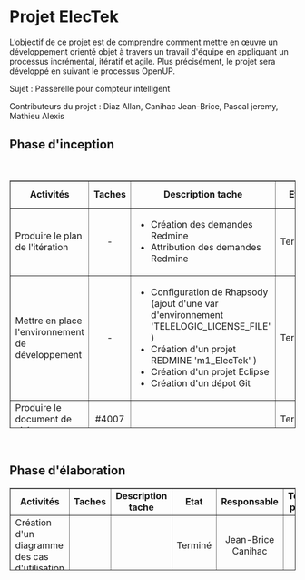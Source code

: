 <h1>Projet ElecTek</h1>

<p>L&rsquo;objectif de ce projet est de comprendre comment mettre en &oelig;uvre un d&eacute;veloppement orient&eacute; objet &agrave; travers un travail d&#39;&eacute;quipe en appliquant un processus incr&eacute;mental, it&eacute;ratif et agile. Plus pr&eacute;cis&eacute;ment, le projet sera d&eacute;velopp&eacute; en suivant le processus OpenUP.</p>

<p>Sujet :&nbsp;Passerelle pour compteur intelligent</p>

<p>Contributeurs du projet : Diaz Allan, Canihac Jean-Brice, Pascal jeremy, Mathieu Alexis</p>

<h2>Phase d&#39;inception</h2>

<p>&nbsp;</p>

<table border="1" cellpadding="1" cellspacing="1" height="435" width="1502">
	<tbody>
		<tr>
			<td style="text-align: center;"><strong>Activit&eacute;s</strong></td>
			<td style="text-align: center;"><strong>Taches</strong></td>
			<td style="text-align: center;"><strong>Description tache</strong></td>
			<td style="text-align: center;"><strong>Etat</strong></td>
			<td style="text-align: center;"><strong>Responsable</strong></td>
			<td style="text-align: center;"><strong>Temps pass&eacute;</strong></td>
			<td style="text-align: center;"><strong>Document produit</strong></td>
		</tr>
		<tr>
			<td>Produire le plan de l&#39;it&eacute;ration</td>
			<td style="text-align: center;">-</td>
			<td>
			<ul>
				<li>Cr&eacute;ation des demandes Redmine</li>
				<li>Attribution des demandes Redmine</li>
			</ul>
			</td>
			<td style="text-align: center;">Termin&eacute;</td>
			<td style="text-align: center;">Allan Diaz</td>
			<td style="text-align: center;">4H</td>
			<td>&nbsp;</td>
		</tr>
		<tr>
			<td>Mettre en place l&#39;environnement de d&eacute;veloppement</td>
			<td style="text-align: center;">-</td>
			<td>
			<ul>
				<li>Configuration de Rhapsody (ajout d&#39;une var d&#39;environnement &#39;TELELOGIC_LICENSE_FILE&#39; )</li>
				<li>Cr&eacute;ation d&#39;un projet REDMINE &#39;m1_ElecTek&#39; )</li>
				<li>Cr&eacute;ation d&#39;un projet Eclipse</li>
				<li>Cr&eacute;ation d&#39;un d&eacute;pot Git</li>
			</ul>
			</td>
			<td>Termin&eacute;</td>
			<td style="text-align: center;">Allan Diaz</td>
			<td style="text-align: center;">4H</td>
			<td>&nbsp;</td>
		</tr>
		<tr>
			<td>Produire le document de vision</td>
			<td style="text-align: center;">#4007</td>
			<td>&nbsp;</td>
			<td>Termin&eacute;</td>
			<td style="text-align: center;">Jeremy Pascal</td>
			<td style="text-align: center;">2H</td>
			<td><a href="http://mass-etudiant.univ-tlse2.fr/redmine/attachments/download/827/Vision.docx">Document de vision</a></td>
		</tr>
		<tr>
			<td rowspan="2">Identifier et d&eacute;crire les Use Case</td>
			<td>&nbsp;</td>
			<td>Description des cas d&#39;utilisations</td>
			<td style="text-align: center;">En cours</td>
			<td style="text-align: center;">J&eacute;r&eacute;my Pascal / Allan Diaz</td>
			<td style="text-align: center;">4H</td>
			<td>
			<p><a href="http://mass-etudiant.univ-tlse2.fr/redmine/attachments/download/912/UseCase_Definir_le_tarif.odt" id="0" name="Desc UC" target="_blank">D&eacute;finir le tarif</a></p>

			<p><a href="http://mass-etudiant.univ-tlse2.fr/redmine/attachments/download/911/UseCase_Editer_son_profile.odt" id="0" name="Desc UC" target="_blank">Editer son profil</a></p>

			<p><a href="http://mass-etudiant.univ-tlse2.fr/redmine/attachments/download/910/UseCase_Imprimer_une_facture.odt" id="0" name="Desc UC" target="_blank">Imprimer une facture</a></p>

			<p><a href="http://mass-etudiant.univ-tlse2.fr/redmine/attachments/download/909/UseCase_Choisir_un_fournisseur.odt" id="0" name="Desc UC" target="_blank">Choisir son fournisseur</a></p>

			<p><a href="http://mass-etudiant.univ-tlse2.fr/redmine/attachments/download/908/UseCase_Consulter_sa_consommation.odt" id="0" name="Desc UC" target="_blank">Consulter sa consommation</a></p>
			</td>
		</tr>
		<tr>
			<td>&nbsp;</td>
			<td>Cr&eacute;ation d&#39;un diagramme des cas d&#39;utilisation</td>
			<td style="text-align: center;">Termin&eacute;</td>
			<td style="text-align: center;">Jean-Brice Canihac</td>
			<td style="text-align: center;">2H</td>
			<td><a href="http://mass-etudiant.univ-tlse2.fr/redmine/attachments/download/745/UC_ElecTek.PNG" id="0" name="Diag UC" target="_blank">Diagramme des cas d&#39;utilisation</a></td>
		</tr>
		<tr>
			<td>D&eacute;crire les cas de test fonctionnel</td>
			<td style="text-align: center;">#4009</td>
			<td>&nbsp;</td>
			<td>Termin&eacute;</td>
			<td style="text-align: center;">Allan Diaz</td>
			<td style="text-align: center;">1H</td>
			<td><a href="http://mass-etudiant.univ-tlse2.fr/redmine/attachments/download/830/Cas%20de%20test%20fonctionnel.docx">Cas des tests fonctionnels</a></td>
		</tr>
		<tr>
			<td>Proposer des maquettes pour les IHM</td>
			<td style="text-align: center;">#4010</td>
			<td>&nbsp;</td>
			<td>Termin&eacute;</td>
			<td style="text-align: center;">Jean-Brice Canihac</td>
			<td style="text-align: center;">2H</td>
			<td>
			<p><a href="http://mass-etudiant.univ-tlse2.fr/redmine/attachments/download/824/screen_1.png">Maquette de l&#39;&eacute;cran 1</a></p>

			<p><a href="http://mass-etudiant.univ-tlse2.fr/redmine/attachments/download/825/screen_2.png">Maquette de l&#39;&eacute;cran 2</a></p>

			<p><a href="http://mass-etudiant.univ-tlse2.fr/redmine/attachments/download/826/screen_3.png">Maquette de l&#39;&eacute;cran 3</a></p>
			</td>
		</tr>
		<tr>
			<td colspan="1" rowspan="2">Proposer l&#39;architecture initiale du syst&egrave;me</td>
			<td style="text-align: center;">#3993</td>
			<td>Cr&eacute;ation d&#39;un diagramme de classes</td>
			<td>Termin&eacute;</td>
			<td style="text-align: center;">Alexis Mathieu</td>
			<td style="text-align: center;">1H</td>
			<td><a href="http://mass-etudiant.univ-tlse2.fr/redmine/attachments/download/907/Diag_classe.PNG">Diagramme de classe</a></td>
		</tr>
		<tr>
			<td style="text-align: center;">#4006</td>
			<td>Cr&eacute;ation d&#39;un diagramme d&#39;activit&eacute;</td>
			<td>Termin&eacute;</td>
			<td style="text-align: center;">Alexis Mathieu</td>
			<td style="text-align: center;">1H</td>
			<td><a href="http://mass-etudiant.univ-tlse2.fr/redmine/attachments/download/823/sequence.png">Diagramme d&#39;activit&eacute;</a></td>
		</tr>
		<tr>
			<td>Cr&eacute;ation d&#39;un diagramme de s&eacute;quence syst&egrave;me</td>
			<td style="text-align: center;">&nbsp;</td>
			<td>&nbsp;</td>
			<td>En cours</td>
			<td style="text-align: center;">Jean-Brice Canihac</td>
			<td style="text-align: center;">1H</td>
			<td>&nbsp;</td>
		</tr>
	</tbody>
</table>

<p>&nbsp;</p>

<h2>Phase d&#39;&eacute;laboration</h2>

<table border="1" cellpadding="1" cellspacing="1" height="145" width="1510">
	<tbody>
		<tr>
			<td style="text-align: center;"><strong>Activit&eacute;s</strong></td>
			<td style="text-align: center;"><strong>Taches</strong></td>
			<td style="text-align: center;"><strong>Description tache</strong></td>
			<td style="text-align: center;"><strong>Etat</strong></td>
			<td style="text-align: center;"><strong>Responsable</strong></td>
			<td style="text-align: center;"><strong>Temps pass&eacute;</strong></td>
			<td style="text-align: center;"><strong>Document produit</strong></td>
		</tr>
		<tr>
			<td>Cr&eacute;ation d&#39;un diagramme des cas d&#39;utilisation</td>
			<td style="text-align: center;">&nbsp;</td>
			<td>&nbsp;</td>
			<td>Termin&eacute;</td>
			<td style="text-align: center;">Jean-Brice Canihac</td>
			<td style="text-align: center;">2H</td>
			<td><a href="http://mass-etudiant.univ-tlse2.fr/redmine/attachments/download/898/UC_ElecTek.PNG" id="0" name="diag UC" target="_blank">Diagramme des cas d&#39;utilisation</a></td>
		</tr>
		<tr>
			<td>Cr&eacute;ation d&#39;un diagramme de classe avec patron MVC</td>
			<td style="text-align: center;">&nbsp;</td>
			<td>&nbsp;</td>
			<td>En cours</td>
			<td style="text-align: center;">Alexis Mathieu</td>
			<td style="text-align: center;">4H</td>
			<td>&nbsp;</td>
		</tr>
	</tbody>
</table>

<p>&nbsp;</p>

<p>&nbsp;</p>
